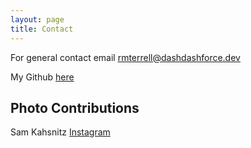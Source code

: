 ```yaml
---
layout: page
title: Contact
---
```


For general contact email rmterrell@dashdashforce.dev

My Github [here](https://github.com/RM-Terrell)

## Photo Contributions
Sam Kahsnitz [Instagram](https://www.instagram.com/samridesbaiku/)

